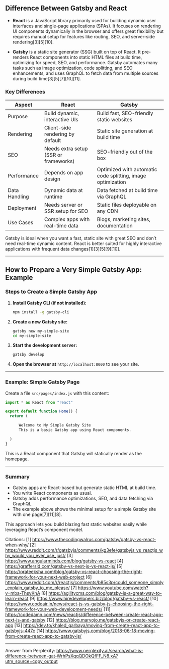 ## Difference Between Gatsby and React

- **React** is a JavaScript library primarily used for building dynamic user interfaces and single-page applications (SPAs).
  It focuses on rendering UI components dynamically in the browser and offers great flexibility but requires manual setup for
  features like routing, SEO, and server-side rendering[3][5][10].

- **Gatsby** is a static site generator (SSG) built on top of React. It pre-renders React components into static HTML files
  at build time, optimizing for speed, SEO, and performance. Gatsby automates many tasks such as image optimization, code
  splitting, and SEO enhancements, and uses GraphQL to fetch data from multiple sources during build time[3][5][7][10][11].

### Key Differences

| Aspect        | React                                 | Gatsby                                                      |
| ------------- | ------------------------------------- | ----------------------------------------------------------- |
| Purpose       | Build dynamic, interactive UIs        | Build fast, SEO-friendly static websites                    |
| Rendering     | Client-side rendering by default      | Static site generation at build time                        |
| SEO           | Needs extra setup (SSR or frameworks) | SEO-friendly out of the box                                 |
| Performance   | Depends on app design                 | Optimized with automatic code splitting, image optimization |
| Data Handling | Dynamic data at runtime               | Data fetched at build time via GraphQL                      |
| Deployment    | Needs server or SSR setup for SEO     | Static files deployable on any CDN                          |
| Use Cases     | Complex apps with real-time data      | Blogs, marketing sites, documentation                       |

Gatsby is ideal when you want a fast, static site with great SEO and don’t need real-time dynamic content. React is better
suited for highly interactive applications with frequent data changes[1][3][5][9][10].

---

## How to Prepare a Very Simple Gatsby App: Example

### Steps to Create a Simple Gatsby App

1. **Install Gatsby CLI (if not installed):**

   ```bash
   npm install -g gatsby-cli
   ```

2. **Create a new Gatsby site:**

   ```bash
   gatsby new my-simple-site
   cd my-simple-site
   ```

3. **Start the development server:**

   ```bash
   gatsby develop
   ```

4. **Open the browser at** `http://localhost:8000` to see your site.

---

### Example: Simple Gatsby Page

Create a file `src/pages/index.js` with this content:

```jsx
import * as React from "react"

export default function Home() {
  return (

      Welcome to My Simple Gatsby Site
      This is a basic Gatsby app using React components.

  )
}
```

This is a React component that Gatsby will statically render as the homepage.

---

### Summary

- Gatsby apps are React-based but generate static HTML at build time.
- You write React components as usual.
- Gatsby adds performance optimizations, SEO, and data fetching via GraphQL.
- The example above shows the minimal setup for a simple Gatsby site with one page[7][11][8].

This approach lets you build blazing fast static websites easily while leveraging React’s component model.

Citations: [1] https://www.thecodingwalrus.com/gatsby/gatsby-vs-react-when-why/ [2]
https://www.reddit.com/r/gatsbyjs/comments/kg3efe/gatsbyjs_vs_reactjs_why_would_you_ever_use_just/ [3]
https://www.angularminds.com/blog/gatsby-vs-react [4] https://graffersid.com/gatsby-vs-next-js-vs-react-js/ [5]
https://prateeksha.com/blog/gatsby-vs-react-choosing-the-right-framework-for-your-next-web-project [6]
https://www.reddit.com/r/reactjs/comments/b85s3p/could_someone_simply_explain_gatsby_to_me_please/ [7]
https://www.youtube.com/watch?v=mba-ThsvKnA [8] https://agilitycms.com/blog/gatsby-is-a-great-way-to-learn-react [9]
https://www.hiredevelopers.biz/blog/gatsby-vs-react/ [10]
https://www.codeair.in/news/react-js-vs-gatsby-js-choosing-the-right-framework-for-your-web-development-needs/ [11]
https://codedamn.com/news/reactjs/difference-between-create-react-app-next-js-and-gatsby [12]
https://blog.maryojo.me/gatsbyjs-or-create-react-app [13]
https://dev.to/khaled_garbaya/moving-from-create-react-app-to-gatsbyjs-447c [14]
https://www.gatsbyjs.com/blog/2018-06-18-moving-from-create-react-app-to-gatsby-js/

---

Answer from Perplexity:
https://www.perplexity.ai/search/what-is-difference-between-gat-WrhPsXqqQDOkQfFF_N8.xA?utm_source=copy_output
